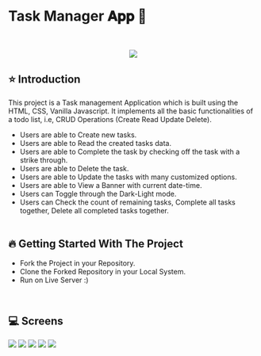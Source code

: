 # Task Manager 𝐀𝐩𝐩 🚀
 
<br/>
<p align="center">
<img src="![p1](https://user-images.githubusercontent.com/111641844/d69d8115-2302-47e5-890b-cea731839a81.jpg)
)
">
</p>

## ⭐ Introduction

This project is a Task management Application which is built using the HTML, CSS, Vanilla Javascript. It implements all the basic functionalities of a todo list, i.e, CRUD Operations (Create Read Update Delete).

-  Users are able to Create new tasks.
-  Users are able to Read the created tasks data.
-  Users are able to Complete the task by checking off the task with a strike through.
-  Users are able to Delete the task.
-  Users are able to Update the tasks with many customized options.
-  Users are able to View a Banner with current date-time.
-  Users can Toggle through the Dark-Light mode.
-  Users can Check the count of remaining tasks, Complete all tasks together, Delete all completed tasks together.
   <br/>
   <br/>

## 🔥 Getting Started With The Project

-  Fork the Project in your Repository.
-  Clone the Forked Repository in your Local System.
-  Run on Live Server :)

<br/>

## 💻 Screens

<p align="justify">
<img src="![image](https://github.com/Ritiksharma-06/Task-manager/assets/111641844/a6449029-f98c-4339-bcc9-0ab1f364533e.png)
">
<img src="![image](https://github.com/Ritiksharma-06/Task-manager/assets/111641844/1a9e75fb-dcd8-4ac8-9719-3e318dd2483f)
">
<img src="![image](https://github.com/Ritiksharma-06/Task-manager/assets/111641844/6d565235-c323-45ed-8bee-259e572e96af)
">
<img src="![image](https://github.com/Ritiksharma-06/Task-manager/assets/111641844/ec412aa0-e02d-42bb-b772-0ab75bca52a5)
">
<img src="![image](https://github.com/Ritiksharma-06/Task-manager/assets/111641844/12403fdd-9d70-4edd-9579-9eae2d0809cf)
">
</p>
<br/>
